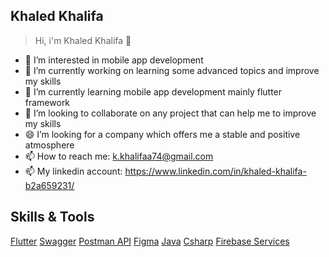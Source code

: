 ## Khaled Khalifa 
  > Hi, i'm Khaled Khalifa 👋
  
- 👀 I’m interested in mobile app development
- 🔭 I’m currently working on learning some advanced topics and improve my skills
- 🌱 I’m currently learning mobile app development mainly flutter framework
- 👯 I’m looking to collaborate on any project that can help me to improve my skills
- 😄 I’m looking for a company which offers me a stable and positive atmosphere
- 📫 How to reach me: k.khalifaa74@gmail.com
- 📫 My linkedin account: https://www.linkedin.com/in/khaled-khalifa-b2a659231/


## Skills & Tools

[Flutter](https://github.com/khaledkhalifa74/khaledkhalifa74/assets/96270919/bf48d7d2-0a2c-4cf4-9ce3-432ff6a8c8c1)
[Swagger](https://github.com/khaledkhalifa74/khaledkhalifa74/assets/96270919/70238550-2945-4449-9df4-0e575ca5cf35) 
[Postman API](https://github.com/khaledkhalifa74/khaledkhalifa74/assets/96270919/fcf9b39a-3f08-42ea-80ec-b2da78234298)
[Figma](https://github.com/khaledkhalifa74/khaledkhalifa74/assets/96270919/facf98ed-254b-499b-85bc-a01c0f14b6a4)
[Java](https://github.com/khaledkhalifa74/khaledkhalifa74/assets/96270919/e53ddd9f-d71f-4128-a0e1-ea1c4f65d0d6)
[Csharp](https://github.com/khaledkhalifa74/khaledkhalifa74/assets/96270919/e5e1e002-1880-4091-a7b4-31ba4b3b3e58)
[Firebase Services](https://github.com/khaledkhalifa74/khaledkhalifa74/assets/96270919/e1ec6673-a496-438f-a61e-0a12fb056548)
